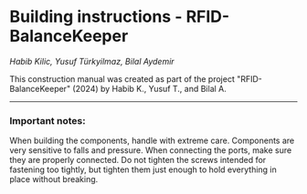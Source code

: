 # Building instructions - RFID-BalanceKeeper

*Habib Kilic, Yusuf Türkyilmaz, Bilal Aydemir*

This construction manual was created as part of the project "RFID-BalanceKeeper" (2024) by Habib K., Yusuf T., and Bilal A.

---

### Important notes:

When building the components, handle with extreme care. Components are very sensitive to falls and pressure. When connecting the ports, make sure they are properly connected. Do not tighten the screws intended for fastening too tightly, but tighten them just enough to hold everything in place without breaking.

